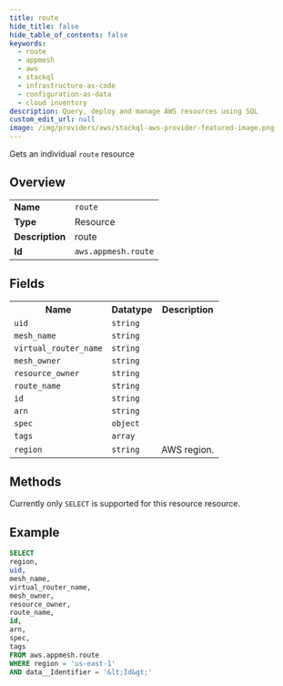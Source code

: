 ```yaml
---
title: route
hide_title: false
hide_table_of_contents: false
keywords:
  - route
  - appmesh
  - aws
  - stackql
  - infrastructure-as-code
  - configuration-as-data
  - cloud inventory
description: Query, deploy and manage AWS resources using SQL
custom_edit_url: null
image: /img/providers/aws/stackql-aws-provider-featured-image.png
---
```

Gets an individual <code>route</code> resource

## Overview
<table><tbody>
<tr><td><b>Name</b></td><td><code>route</code></td></tr>
<tr><td><b>Type</b></td><td>Resource</td></tr>
<tr><td><b>Description</b></td><td>route</td></tr>
<tr><td><b>Id</b></td><td><code>aws.appmesh.route</code></td></tr>
</tbody></table>

## Fields
<table><tbody>
<tr><th>Name</th><th>Datatype</th><th>Description</th></tr>
<tr><td><code>uid</code></td><td><code>string</code></td><td></td></tr>
<tr><td><code>mesh_name</code></td><td><code>string</code></td><td></td></tr>
<tr><td><code>virtual_router_name</code></td><td><code>string</code></td><td></td></tr>
<tr><td><code>mesh_owner</code></td><td><code>string</code></td><td></td></tr>
<tr><td><code>resource_owner</code></td><td><code>string</code></td><td></td></tr>
<tr><td><code>route_name</code></td><td><code>string</code></td><td></td></tr>
<tr><td><code>id</code></td><td><code>string</code></td><td></td></tr>
<tr><td><code>arn</code></td><td><code>string</code></td><td></td></tr>
<tr><td><code>spec</code></td><td><code>object</code></td><td></td></tr>
<tr><td><code>tags</code></td><td><code>array</code></td><td></td></tr>
<tr><td><code>region</code></td><td><code>string</code></td><td>AWS region.</td></tr>

</tbody></table>

## Methods
Currently only <code>SELECT</code> is supported for this resource resource.





## Example
```sql
SELECT
region,
uid,
mesh_name,
virtual_router_name,
mesh_owner,
resource_owner,
route_name,
id,
arn,
spec,
tags
FROM aws.appmesh.route
WHERE region = 'us-east-1'
AND data__Identifier = '&lt;Id&gt;'
```

